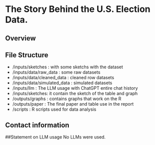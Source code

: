 # The Story Behind the U.S. Election Data.
## Overview



## File Structure

* /inputs/sketches : with some sketchs with the dataset
* /inputs/data/raw_data : some raw datasets
* /inputs/data/cleaned_data : cleaned row datasets
* /inputs/data/simulated_data : simulated datasets
* /inputs/llm : The LLM usage with ChatGPT entire chat history
* /inputs/sketches: it contain the sketch of the table and graph
* /outputs/graphs : contains graphs that work on the R
* /outputs/paper : The final paper and table use in the report
* /scripts : R scripts used for data analysis

## Contact information



##Statement on LLM usage
No LLMs were used.

